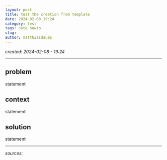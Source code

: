 ```yaml
---
layout: post
title: test the creation from template
date: 2024-02-08 19:24
category: test
tags: note howto
slug: 
author: matthiasdaues
---
```


*created:  2024-02-08 - 19:24*

---

## problem

statement

## context
 
statement

## solution

statement


---

*sources:*
